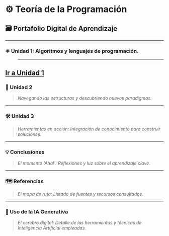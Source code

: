 # ⚙️ Teoría de la Programación
## 🗃️ Portafolio Digital de Aprendizaje

---

### ⚛️ Unidad 1: Algoritmos y lenguajes de programación.
> ** **
[Ir a Unidad 1](unidad1.md)
---

### 🧭 Unidad 2
> *Navegando las estructuras y descubriendo nuevos paradigmas.*

---

### 🛠️ Unidad 3
> *Herramientas en acción: Integración de conocimiento para construir soluciones.*

---

### 💡 Conclusiones
> *El momento 'Aha!': Reflexiones y luz sobre el aprendizaje clave.*

---

### 🗺️ Referencias
> *El mapa de ruta: Listado de fuentes y recursos consultados.*

---

### 🧠 Uso de la IA Generativa
> *El cerebro digital: Detalle de las herramientas y técnicas de Inteligencia Artificial empleadas.*
